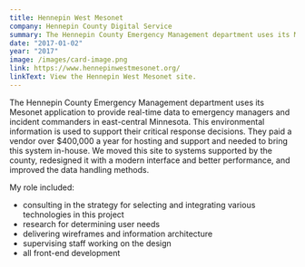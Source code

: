 ```yaml
---
title: Hennepin West Mesonet
company: Hennepin County Digital Service
summary: The Hennepin County Emergency Management department uses its Mesonet application to provide real-time data to emergency managers and incident commanders in east-central Minnesota. 
date: "2017-01-02"
year: "2017"
image: /images/card-image.png
link: https://www.hennepinwestmesonet.org/
linkText: View the Hennepin West Mesonet site.
---
```

The Hennepin County Emergency Management department uses its Mesonet application to provide real-time data to emergency managers and incident commanders in east-central Minnesota. This environmental information is used to support their critical response decisions. They paid a vendor over $400,000 a year for hosting and support and needed to bring this system in-house. We moved this site to systems supported by the county, redesigned it with a modern interface and better performance, and improved the data handling methods.

<p class="toggle-role">My role included:</p>

- consulting in the strategy for selecting and integrating various technologies in this project
- research for determining user needs
- delivering wireframes and information architecture
- supervising staff working on the design
- all front-end development